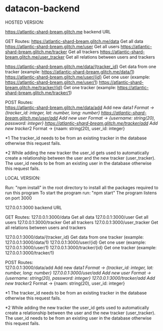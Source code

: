 # datacon-backend

HOSTED VERSION:

https://atlantic-shard-bream.glitch.me    backend URL

GET Routes:
https://atlantic-shard-bream.glitch.me/data                 Get all data 
https://atlantic-shard-bream.glitch.me/user                 Get all users
https://atlantic-shard-bream.glitch.me/tracker              Get all trackers
https://atlantic-shard-bream.glitch.me/user_tracker         Get all relations between users and trackers

https://atlantic-shard-bream.glitch.me/data/{tracker_id}    Get data from one tracker (example: https://atlantic-shard-bream.glitch.me/data/1)
https://atlantic-shard-bream.glitch.me/user/{id}            Get one user (example: https://atlantic-shard-bream.glitch.me/user/1)
https://atlantic-shard-bream.glitch.me/tracker/{id}         Get one tracker (example: https://atlantic-shard-bream.glitch.me/tracker/1)
                                    
POST Routes:                                              
https://atlantic-shard-bream.glitch.me/data/add             Add new data*1      Format -> {tracker_id: integer, lat: number, long: number}
https://atlantic-shard-bream.glitch.me/user/add             Add new user        Format -> {username: string(20), password: integer}
https://atlantic-shard-bream.glitch.me/tracker/add          Add new tracker*2   Format -> {naam: string(20), user_id: integer}

*1 The tracker_id needs to be from an existing tracker in the database otherwise this request fails.

*2 While adding the new tracker the user_id gets used to automatically create a relationship between the user and the new tracker (user_tracker).
   The user_id needs to be from an existing user in the database otherwise this request fails.

LOCAL VERSION:

Run: "npm install" in the root directory to install all the packages required to run this program
To start the program run: "npm start"
The program listens on port 3000

127.0.0.1:3000    backend URL

GET Routes:
127.0.0.1:3000/data                 Get all data 
127.0.0.1:3000/user                 Get all users
127.0.0.1:3000/tracker              Get all trackers
127.0.0.1:3000/user_tracker         Get all relations between users and trackers

127.0.0.1:3000/data/{tracker_id}    Get data from one tracker (example: 127.0.0.1:3000/data/1)
127.0.0.1:3000/user/{id}            Get one user (example: 127.0.0.1:3000/user/1)
127.0.0.1:3000/tracker/{id}         Get one tracker (example: 127.0.0.1:3000/tracker/1)
                                    
POST Routes:                                              
127.0.0.1:3000/data/add             Add new data*1      Format -> {tracker_id: integer, lat: number, long: number}
127.0.0.1:3000/user/add             Add new user        Format -> {username: string(20), password: integer}
127.0.0.1:3000/tracker/add          Add new tracker*2   Format -> {naam: string(20), user_id: integer}

*1 The tracker_id needs to be from an existing tracker in the database otherwise this request fails.

*2 While adding the new tracker the user_id gets used to automatically create a relationship between the user and the new tracker (user_tracker).
   The user_id needs to be from an existing user in the database otherwise this request fails.
